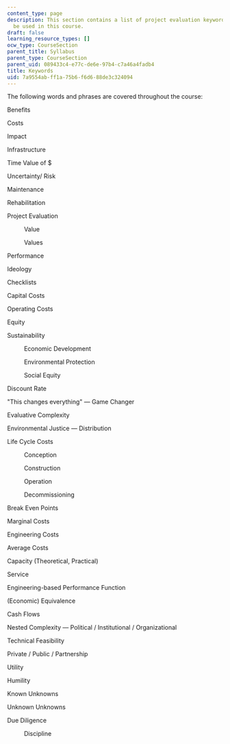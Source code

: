 ```yaml
---
content_type: page
description: This section contains a list of project evaluation keywords that will
  be used in this course.
draft: false
learning_resource_types: []
ocw_type: CourseSection
parent_title: Syllabus
parent_type: CourseSection
parent_uid: 089433c4-e77c-de6e-97b4-c7a46a4fadb4
title: Keywords
uid: 7a9554ab-ff1a-75b6-f6d6-88de3c324094
---
```

The following words and phrases are covered throughout the course:

Benefits

Costs

Impact

Infrastructure

Time Value of $

Uncertainty/ Risk

Maintenance

Rehabilitation

Project Evaluation

          Value

          Values

Performance

Ideology

Checklists

Capital Costs

Operating Costs

Equity

Sustainability

          Economic Development

          Environmental Protection

          Social Equity

Discount Rate

"This changes everything" — Game Changer

Evaluative Complexity

Environmental Justice — Distribution

Life Cycle Costs

          Conception

          Construction

          Operation

          Decommissioning

Break Even Points

Marginal Costs

Engineering Costs

Average Costs

Capacity (Theoretical, Practical)

Service

Engineering-based Performance Function

(Economic) Equivalence

Cash Flows

Nested Complexity — Political / Institutional / Organizational

Technical Feasibility

Private / Public / Partnership

Utility

Humility

Known Unknowns

Unknown Unknowns

Due Diligence

          Discipline